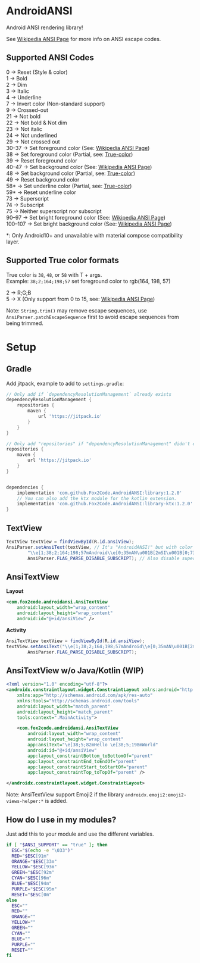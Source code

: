 # AndroidANSI  
Android ANSI rendering library!  

See [Wikipedia ANSI Page](https://en.wikipedia.org/wiki/ANSI_escape_code)
for more info on ANSI escape codes.  

## Supported ANSI Codes  

0 -> Reset (Style & color)  
1 -> Bold  
2 -> Dim  
3 -> Italic  
4 -> Underline  
7 -> Invert color (Non-standard support)  
9 -> Crossed-out  
21 -> Not bold  
22 -> Not bold & Not dim  
23 -> Not italic  
24 -> Not underlined  
29 -> Not crossed out  
30–37 -> Set foreground color (See: [Wikipedia ANSI Page](https://en.wikipedia.org/wiki/ANSI_escape_code#Colors))  
38 -> Set foreground color (Partial, see: [True-color](#supported-true-color-formats))  
39 -> Reset foreground color  
40–47 -> Set background color (See: [Wikipedia ANSI Page](https://en.wikipedia.org/wiki/ANSI_escape_code#Colors))  
48 -> Set background color (Partial, see: [True-color](#supported-true-color-formats))  
49 -> Reset background color  
58\* -> Set underline color (Partial, see: [True-color](#supported-true-color-formats))  
59\* -> Reset underline color  
73 -> Superscript  
74 -> Subscript  
75 -> Neither superscript nor subscript  
90–97 -> Set bright foreground color (See: [Wikipedia ANSI Page](https://en.wikipedia.org/wiki/ANSI_escape_code#Colors))  
100–107 -> Set bright background color (See: [Wikipedia ANSI Page](https://en.wikipedia.org/wiki/ANSI_escape_code#Colors))  

\*: Only Android10+ and unavailable with material compose compatibility layer.

## Supported True color formats

True color is `38`, `48`, or `58` with T + args.  
Example: `38;2;164;198;57` set foreground color to rgb(164, 198, 57)  

2 -> R;G;B  
5 -> X (Only support from 0 to 15, see: [Wikipedia ANSI Page](https://en.wikipedia.org/wiki/ANSI_escape_code#Colors))  

Note: `String.trim()` may remove escape sequences, use `AnsiParser.patchEscapeSequence` first 
to avoid escape sequences from being trimmed.

# Setup

## Gradle

Add jitpack, example to add to `settings.gradle`:
```groovy
// Only add if `dependencyResolutionManagement` already exists
dependencyResolutionManagement {
    repositories {
        maven {
            url 'https://jitpack.io'
        }
    }
}
```


```groovy
// Only add "repositories" if "dependencyResolutionManagement" didn't exists in "settings.gradle"
repositories {
    maven {
        url 'https://jitpack.io'
    }
}


dependencies {
    implementation 'com.github.Fox2Code.AndroidANSI:library:1.2.0'
    // You can also add the ktx module for the kotlin extension.
    implementation 'com.github.Fox2Code.AndroidANSI:library-ktx:1.2.0'
}
```

## TextView
```java
TextView textView = findViewById(R.id.ansiView);
AnsiParser.setAnsiText(textView, // It's "AndroidANSI!" but with color & style
        "\\e[1;38;2;164;198;57mAndroid\\e[0;35mAN\u001B[2mSI\u001B[0;73m!",
        AnsiParser.FLAG_PARSE_DISABLE_SUBSCRIPT); // Also disable superscript
```

## AnsiTextView
**Layout**
```xml
<com.fox2code.androidansi.AnsiTextView
    android:layout_width="wrap_content"
    android:layout_height="wrap_content"
    android:id="@+id/ansiView" />
```
**Activity**
```java
AnsiTextView textView = findViewById(R.id.ansiView);
textView.setAnsiText("\\e[1;38;2;164;198;57mAndroid\\e[0;35mAN\u001B[2mSI\u001B[0;73m!",
        AnsiParser.FLAG_PARSE_DISABLE_SUBSCRIPT);
```

## AnsiTextView w/o Java/Kotlin (WIP)
```xml
<?xml version="1.0" encoding="utf-8"?>
<androidx.constraintlayout.widget.ConstraintLayout xmlns:android="http://schemas.android.com/apk/res/android"
    xmlns:app="http://schemas.android.com/apk/res-auto"
    xmlns:tools="http://schemas.android.com/tools"
    android:layout_width="match_parent"
    android:layout_height="match_parent"
    tools:context=".MainActivity">

    <com.fox2code.androidansi.AnsiTextView
        android:layout_width="wrap_content"
        android:layout_height="wrap_content"
        app:ansiText="\e[38;5;82mHello \e[38;5;198mWorld"
        android:id="@+id/ansiView"
        app:layout_constraintBottom_toBottomOf="parent"
        app:layout_constraintEnd_toEndOf="parent"
        app:layout_constraintStart_toStartOf="parent"
        app:layout_constraintTop_toTopOf="parent" />

</androidx.constraintlayout.widget.ConstraintLayout>
```

Note: AnsiTextView support Emoji2 if the library `androidx.emoji2:emoji2-views-helper:*` is added.

## How do I use in my modules?

Just add this to your module and use the different variables.

```sh
if [ "$ANSI_SUPPORT" == "true" ]; then
  ESC="$(echo -e "\033")"
  RED="$ESC[91m"
  ORANGE="$ESC[33m"
  YELLOW="$ESC[93m"
  GREEN="$ESC[92m"
  CYAN="$ESC[96m"
  BLUE="$ESC[94m"
  PURPLE="$ESC[95m"
  RESET="$ESC[0m"
else
  ESC=""
  RED=""
  ORANGE=""
  YELLOW=""
  GREEN=""
  CYAN=""
  BLUE=""
  PURPLE=""
  RESET=""
fi
```
